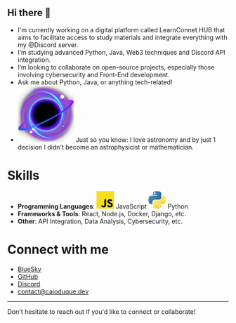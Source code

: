 ## Hi there 👋

- I'm currently working on a digital platform called LearnConnet HUB that aims to facilitate access to study materials and integrate everything with my @Discord server.
- I’m studying advanced Python, Java, Web3 techniques and Discord API integration.
- I’m looking to collaborate on open-source projects, especially those involving cybersecurity and Front-End development.
- Ask me about Python, Java, or anything tech-related!
- ![blackhole](./blackhole.png) Just so you know: I love astronomy and by just 1 decision I didn't become an astrophysicist or mathematician.

# Skills
- **Programming Languages**: <a href="https://www.javascript.com"><img src="./programming_emotes/JavaScript.png" alt="JavaScript" width="40" height="40"></a> JavaScript
<a href="https://www.python.org"><img src="./programming_emotes/langPython.png" alt="Python" width="40" height="40"></a> Python
- **Frameworks & Tools**: React, Node.js, Docker, Django, etc.
- **Other**: API Integration, Data Analysis, Cybersecurity, etc.

# Connect with me
- [BlueSky](<https://bsky.app/profile/caioduque.dev>)
- [GitHub](<https://github.com/cai0duque>)
- [Discord](<https://discord.gg/B9aeaWq2UH>)
- contact@caioduque.dev
---

Don't hesitate to reach out if you'd like to connect or collaborate!

